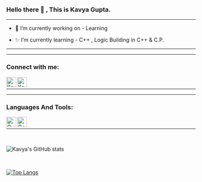 ### Hello there 👋 , This is Kavya Gupta.

---

+ 🌟 I’m currently working on - Learning

+ ✨ I’m currently learning - C++ , Logic Building in C++ & C.P.

---

---

### Connect with me:

[<img align="left" alt="Kavya | LinkedIn" width="26px" src="https://img.icons8.com/dusk/26/000000/linkedin--v2.png" />][linkedin]



[<img align="left" alt="Kavya | Gmail" width="26px" src="https://encrypted-tbn0.gstatic.com/images?q=tbn:ANd9GcQGODfbsTF92MRhMx1qBjA-G4ivKsTFfM1nAw&usqp=CAU" />][mail]

<br/>

---

---

### Languages And Tools: 

<img align="left" alt="C" width="26px" src="https://upload.wikimedia.org/wikipedia/commons/thumb/1/18/C_Programming_Language.svg/695px-C_Programming_Language.svg.png" />

<img align="left" alt="C++" width="26px" src="https://upload.wikimedia.org/wikipedia/commons/thumb/1/18/ISO_C%2B%2B_Logo.svg/1822px-ISO_C%2B%2B_Logo.svg.png" />



<br/>

---



<br />

![Kavya's GitHub stats](https://github-readme-stats.vercel.app/api?username=Kavya2719&show_icons=true&theme=tokyonight)

<br />

[![Top Langs](https://github-readme-stats.vercel.app/api/top-langs/?username=Kavya2719&layout=compact)](https://github.com/Kavya2719/github-readme-stats)

<br />

[linkedin]: https://www.linkedin.com/in/kavya-gupta-26b45522b/

[mail]: mailto:rkgqwe@gmail.com











